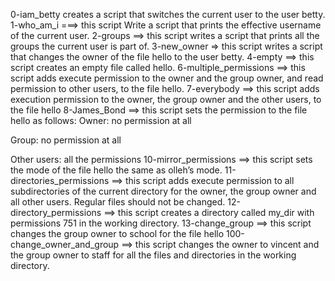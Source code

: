0-iam_betty creates a script that switches the current user to the user betty.
1-who_am_i ===> this script Write a script that prints the effective username of the current user.
2-groups ==> this script writes a script that prints all the groups the current user is part of.
3-new_owner => this script writes a script that changes the owner of the file hello to the user betty.
4-empty ==> this script creates an empty file called hello.
6-multiple_permissions ==> this script adds execute permission to the owner and the group owner, and read permission to other users, to the file hello.
7-everybody ==> this script adds execution permission to the owner, the group owner and the other users, to the file hello
8-James_Bond ==> this script sets the permission to the file hello as follows:
Owner: no permission at all

Group: no permission at all

Other users: all the permissions
10-mirror_permissions ==> this script sets the mode of the file hello the same as olleh’s mode.
11-directories_permissions ==> this script 
adds execute permission to all subdirectories of the current directory for the owner, the group owner and all other users. Regular files should not be changed.
12-directory_permissions ==> this script creates a directory called my_dir with permissions 751 in the working directory.
13-change_group ==> this script changes the group owner to school for the file hello
100-change_owner_and_group ==> this script changes the owner to vincent and the group owner to staff for all the files and directories in the working directory.
